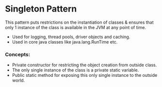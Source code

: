# Singleton Pattern

This pattern puts restrictions on the instantiation of classes & ensures that only 1 instance of the class is available in the JVM at any point of time.

- Used for logging, thread pools, driver objects and caching.
- Used in core java classes like java.lang.RunTime etc.

### Concepts:

- Private constructor for restricting the object creation from outside class.
- The only single instance of the class is a private static variable.
- Public static method for exposing this only single instance to the outside world.